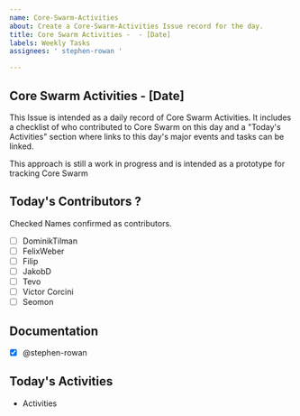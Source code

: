 ```yaml
---
name: Core-Swarm-Activities
about: Create a Core-Swarm-Activities Issue record for the day.
title: Core Swarm Activities -  - [Date]
labels: Weekly Tasks
assignees: ' stephen-rowan '

---
```


## Core Swarm Activities - [Date]

This Issue is intended as a daily record of Core Swarm Activities. It includes a checklist of who contributed to Core Swarm on this day and a "Today's Activities" section where links to this day's major events and tasks can be linked.

This approach is still a work in progress and is intended as a prototype for tracking Core Swarm

## Today's Contributors ?
Checked Names confirmed as contributors.

- [ ] DominikTilman
- [ ] FelixWeber
- [ ] Filip
- [ ] JakobD
- [ ] Tevo 
- [ ] Victor Corcini
- [ ] Seomon 

## Documentation
- [x] @stephen-rowan

## Today's Activities

- Activities
